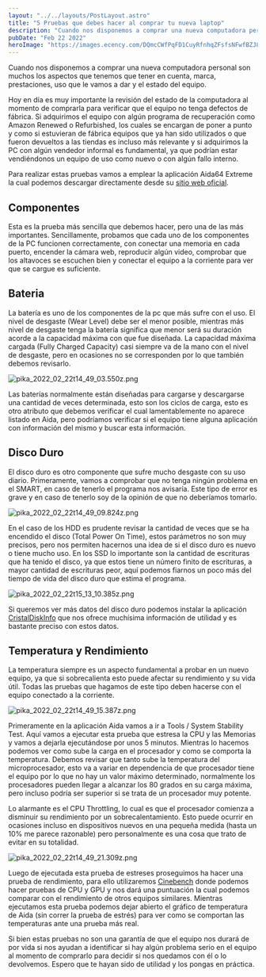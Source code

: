 ```yaml
---
layout: "../../layouts/PostLayout.astro"
title: "5 Pruebas que debes hacer al comprar tu nueva laptop"
description: "Cuando nos disponemos a comprar una nueva computadora personal son muchos los aspectos que tenemos que tener en cuenta ..."
pubDate: "Feb 22 2022"
heroImage: "https://images.ecency.com/DQmcCWfPqFD1CuyRfnhqZFsfsNFwfBZJ8y8rWYTC6D1Et4E/pruebas_a_la_pc_2_.jpg"
---
```


Cuando nos disponemos a comprar una nueva computadora personal son muchos los aspectos que tenemos que tener en cuenta, marca, prestaciones, uso que le vamos a dar y el estado del equipo. 

Hoy en día es muy importante la revisión del estado de la computadora al momento de comprarla para verificar que el equipo no tenga defectos de fábrica. Si adquirimos el equipo con algún programa de recuperación como Amazon Renewed o Refurbished, los cuales se encargan de poner a punto y como si estuvieran de fábrica equipos que ya han sido utilizados o que fueron devueltos a las tiendas es incluso más relevante y si adquirimos la PC con algún vendedor informal es fundamental, ya que podrían estar vendiéndonos un equipo de uso como nuevo o con algún fallo interno.

Para realizar estas pruebas vamos a emplear la aplicación Aida64 Extreme la cual podemos descargar directamente desde su [sitio web oficial](https://www.aida64.com/).

## Componentes

Esta es la prueba más sencilla que debemos hacer, pero una de las más importantes. Sencillamente, probamos que cada uno de los componentes de la PC funcionen correctamente, con conectar una memoria en cada puerto, encender la cámara web, reproducir algún video, comprobar que los altavoces se escuchen bien y conectar el equipo a la corriente para ver que se cargue es suficiente.

## Bateria

La batería es uno de los componentes de la pc que más sufre con el uso. El nivel de desgaste (Wear Level) debe ser el menor posible, mientras más nivel de desgaste tenga la batería significa que menor será su duración acorde a la capacidad máxima con que fue diseñada. La capacidad máxima cargada (Fully Charged Capacity) casi siempre va de la mano con el nivel de desgaste, pero en ocasiones no se corresponden por lo que también debemos revisarlo. 

![pika_2022_02_22t14_49_03.550z.png](https://images.ecency.com/DQmcapv3jweYqZtZdFTZbg1zxsdvxjg3AhQKrdaA4DLZG7f/pika_2022_02_22t14_49_03.550z.png)

Las baterías normalmente están diseñadas para cargarse y descargarse una cantidad de veces determinada, esto son los ciclos de carga, esto es otro atributo que debemos verificar el cual lamentablemente no aparece listado en Aida, pero podríamos verificar si el equipo tiene alguna aplicación con información del mismo y buscar esta información.

## Disco Duro

El disco duro es otro componente que sufre mucho desgaste con su uso diario. Primeramente, vamos a comprobar que no tenga ningún problema en el SMART, en caso de tenerlo el programa nos avisaría. Este tipo de error es grave y en caso de tenerlo soy de la opinión de que no deberíamos tomarlo. 

![pika_2022_02_22t14_49_09.824z.png](https://images.ecency.com/DQmQjDeW2WJbHNjMD2iN2RJnm51tJBuBQ4VQNjNCssKvt1B/pika_2022_02_22t14_49_09.824z.png)

En el caso de los HDD es prudente revisar la cantidad de veces que se ha encendido el disco (Total Power On Time), estos parámetros no son muy precisos, pero nos permiten hacernos una idea de si el disco duro es nuevo o tiene mucho uso. En los SSD lo importante son la cantidad de escrituras que ha tenido el disco, ya que estos tiene un número finito de escrituras, a mayor cantidad de escrituras peor, aquí podemos fiarnos un poco más del tiempo de vida del disco duro que estima el programa. 

![pika_2022_02_22t15_13_10.385z.png](https://images.ecency.com/DQmUJLaUDWh1pANn9CL9VZJMG9nZow9Qi1ZQ9C7hu56bmxV/pika_2022_02_22t15_13_10.385z.png)

Si queremos ver más datos del disco duro podemos instalar la aplicación [CristalDiskInfo](https://crystalmark.info/en/software/crystaldiskinfo/)  que nos ofrece muchísima información de utilidad y es bastante preciso con estos datos. 

## Temperatura y Rendimiento

La temperatura siempre es un aspecto fundamental a probar en un nuevo equipo, ya que si sobrecalienta esto puede afectar su rendimiento y su vida útil. Todas las pruebas que hagamos de este tipo deben hacerse con el equipo conectado a la corriente. 

![pika_2022_02_22t14_49_15.387z.png](https://images.ecency.com/DQmcQs9XrzNz9HwUVkRRgtGKCvZdJtg84uwictUuFwFDwWG/pika_2022_02_22t14_49_15.387z.png)


Primeramente en la aplicación Aida vamos a ir a Tools / System Stability Test. Aquí vamos a ejecutar esta prueba que estresa la CPU y las Memorias y vamos a dejarla ejecutándose por unos 5 minutos. Mientras lo hacemos podemos ver como sube la carga en el procesador y como se comporta la temperatura. Debemos revisar que tanto sube la temperatura del microprocesador, esto va a variar en dependencia de que procesador tiene el equipo por lo que no hay un valor máximo determinado, normalmente los procesadores pueden llegar a alcanzar los 80 grados en su carga máxima, pero incluso podría ser superior si se trata de un procesador muy potente.

Lo alarmante es el CPU Throttling, lo cual es que el procesador comienza a disminuir su rendimiento por un sobrecalentamiento. Esto puede ocurrir en ocasiones incluso en dispositivos nuevos en una pequeña medida (hasta un 10% me parece razonable) pero personalmente es una cosa que trato de evitar en su totalidad.

![pika_2022_02_22t14_49_21.309z.png](https://images.ecency.com/DQmbFxRyrnUQQUoSGoXbYwquG71vcaw4pRHptYNgNYAC3yZ/pika_2022_02_22t14_49_21.309z.png)

Luego de ejecutada esta prueba de estreses proseguimos ha hacer una prueba de rendimiento, para ello utilizaremos [Cinebench](https://www.maxon.net/en/downloads/cinebench-r23-downloads) donde podemos hacer pruebas de CPU y GPU y nos dará una puntuación la cual podemos comparar con el rendimiento de otros equipos similares. Mientras ejecutamos esta prueba podemos dejar abierto el gráfico de temperatura de Aida (sin correr la prueba de estrés) para ver como se comportan las temperaturas ante una prueba más real.

Si bien estas pruebas no son una garantía de que el equipo nos durará de por vida si nos ayudan a identificar si hay algún problema serio en el equipo al momento de comprarlo para decidir si nos quedamos con él o lo devolvemos. Espero que te hayan sido de utilidad y los pongas en práctica.